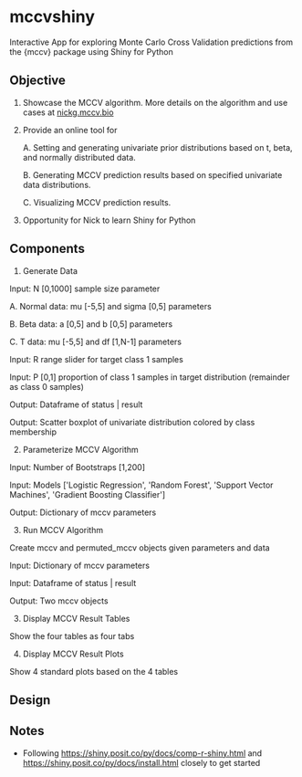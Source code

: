 # mccvshiny

Interactive App for exploring Monte Carlo Cross Validation predictions from the {mccv} package using Shiny for Python

## Objective

1. Showcase the MCCV algorithm. More details on the algorithm and use cases at [nickg.mccv.bio](nickg.mccv.bio)

2. Provide an online tool for 

   A. Setting and generating univariate prior distributions based on t, beta, and normally distributed data.

   B. Generating MCCV prediction results based on specified univariate data distributions.

   C. Visualizing MCCV prediction results.

3. Opportunity for Nick to learn Shiny for Python

## Components

1. Generate Data

Input: N [0,1000] sample size parameter

A. Normal data: mu [-5,5] and sigma [0,5] parameters

B. Beta data: a [0,5] and b [0,5] parameters

C. T data: mu [-5,5] and df [1,N-1] parameters

Input: R range slider for target class 1 samples

Input: P [0,1] proportion of class 1 samples in target distribution (remainder as class 0 samples)

Output: Dataframe of status | result

Output: Scatter boxplot of univariate distribution colored by class membership

2. Parameterize MCCV Algorithm

Input: Number of Bootstraps [1,200]

Input: Models ['Logistic Regression', 'Random Forest', 'Support Vector Machines', 'Gradient Boosting Classifier']

Output: Dictionary of mccv parameters

3. Run MCCV Algorithm

Create mccv and permuted_mccv objects given parameters and data

Input: Dictionary of mccv parameters

Input: Dataframe of status | result

Output: Two mccv objects

3. Display MCCV Result Tables

Show the four tables as four tabs

4. Display MCCV Result Plots

Show 4 standard plots based on the 4 tables


## Design


## Notes

- Following https://shiny.posit.co/py/docs/comp-r-shiny.html and https://shiny.posit.co/py/docs/install.html closely to get started
